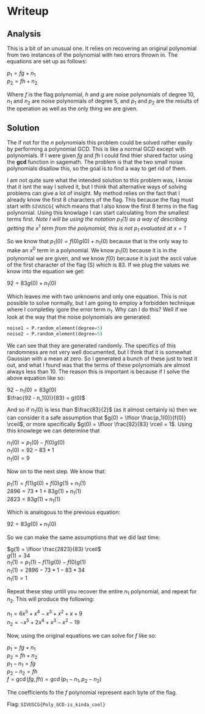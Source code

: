 # Writeup
## Analysis

This is a bit of an unusual one. It relies on recovering an original polynomial from two instances of the polynomial with two errors thrown in. The equations are set up as follows:

$p_1 = fg + n_1$<br />
$p_2 = fh + n_2$

Where $f$ is the flag polynomial, $h$ and $g$ are noise polynomials of degree 10, $n_1$ and $n_2$ are noise polynomials of degree 5, and $p_1$ and $p_2$ are the results of the operation as well as the only thing we are given.

## Solution 

The if not for the $n$ polynomials this problem could be solved rather easily by performing a polynomial GCD. This is like a normal GCD except with polynomials. If I were given $fg$ and $fh$ I could find thier shared factor using the **gcd** function in sagemath. The problem is that the two small noise polynomials disallow this, so the goal is to find a way to get rid of them.

I am not quite sure what the intended solution to this problem was, I know that it isnt the way I solved it, but I think that alternative ways of solving problems can give a lot of insight. My method relies on the fact that I already know the first 8 characters of the flag. This because the flag must start with `SIVUSCG{` which means that I also know the first 8 terms in the flag polynomial. Using this knowlage I can start calculating from the smallest terms first. *Note I will be using the notation $p_1(1)$ as a way of describing getting the $x^1$ term from the polynomial, this is not $p_1$ evaluated at $x=1$*

So we know that $p_1(0) = f(0)g(0) + n_1(0)$ because that is the only way to make an $x^0$ term in a polynomial. We know $p_1(0)$ because it is in the polynomial we are given, and we know $f(0)$ because it is just the ascii value of the first character of the flag (S) which is 83. If we plug the values we know into the equation we get:

$92 = 83g(0) + n_1(0)$

Which leaves me with two unknowns and only one equation. This is not possible to solve normally, but I am going to employ a forbidden technique where I completley igore the error term $n_1$. Why can I do this? Well if we look at the way that the noise polynomials are generated:
```python
noise1 = P.random_element(degree=5)
noise2 = P.random_element(degree=5)
```
We can see that they are generated randomly. The specifics of this randomness are not very well documented, but I think that it is somewhat Gaussian with a mean at zero. So I generated a bunch of these just to test it out, and what I found was that the terms of these polynomials are almost always less than 10. The reason this is important is because if I solve the above equation like so:

$92 - n_1(0) = 83g(0)$<br />
$\frac{92 - n_1(0)}{83} = g(0)$

And so if $n_1(0)$ is less than $\frac{83}{2}$ (as it almost certainly is) then we can consider it a safe assumption that $g(0) = \lfloor \frac{p_1(0)}{f(0)} \rceil$, or more specifically $g(0) = \lfloor \frac{92}{83} \rceil = 1$. Using this knowlege we can determine that

$n_1(0) = p_1(0) - f(0)g(0)$ <br />
$n_1(0) = 92 - 83*1$  <br />
$n_1(0) = 9$

Now on to the next step. We know that:

$p_1(1) = f(1)g(0) + f(0)g(1) + n_1(1)$ <br />
$2896 = 73*1 + 83g(1) + n_1(1)$ <br />
$2823 = 83g(1) + n_1(1)$

Which is analogous to the previous equation:

$92 = 83g(0) + n_1(0)$

So we can make the same assumptions that we did last time: 

$g(1) = \lfloor \frac{2823}{83} \rceil$ <br />
$g(1) = 34$<br />
$n_1(1) = p_1(1) - f(1)g(0) - f(0)g(1)$<br />
$n_1(1) = 2896 - 73*1 - 83*34$<br />
$n_1(1) = 1$

Repeat these step untill you recover the entire $n_1$ polynomial, and repeat for $n_2$. This will produce the following:

$n_1 = 6x^5 + x^4 - x^3 + x^2 + x + 9$ <br />
$n_2 = -x^5 + 2x^4 + x^3 - x^2 - 19$

Now, using the original equations we can solve for $f$ like so:

$p_1 = fg + n_1$<br />
$p_2 = fh + n_2$<br />
$p_1 - n_1 = fg$<br />
$p_2 - n_2 = fh$<br />
$f = \gcd(fg,fh) = \gcd(p_1 - n_1,p_2 - n_2)$

The coefficients fo the $f$ polynomial represent each byte of the flag.

Flag: `SIVUSCG{Poly_GCD-is_kinda_cool}`
